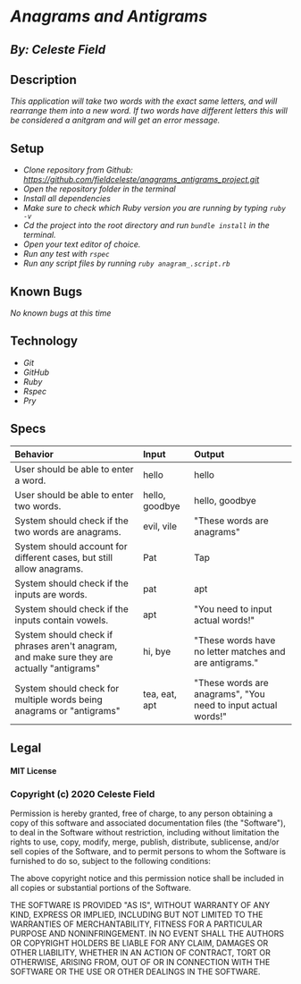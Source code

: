 # _Anagrams and Antigrams_
## _By: Celeste Field_
## Description

_This application will take two words with the exact same letters, and will rearrange them into a new word. If two words have different letters this will be considered a anitgram and will get an error message._

## Setup


* _Clone repository from Github: https://github.com/fieldceleste/anagrams_antigrams_project.git_
* _Open the repository folder in the terminal_
* _Install all dependencies_
* _Make sure to check which Ruby version you are running by typing `ruby -v`_
* _Cd the project into the root directory and run `bundle install` in the terminal._
* _Open your text editor of choice._
* _Run any test with `rspec`_
* _Run any script files by running `ruby anagram_.script.rb`_

## Known Bugs
_No known bugs at this time_

## Technology

* _Git_
* _GitHub_
* _Ruby_
* _Rspec_
* _Pry_

## Specs

|Behavior|Input|Output|
| :-----|:-----|:-----|
| User should be able to enter a word.| hello | hello |
| User should be able to enter two words. | hello, goodbye | hello, goodbye |
| System should check if the two words are anagrams. | evil, vile | "These words are anagrams" | 
| System should account for different cases, but still allow anagrams.| Pat | Tap | 
| System should check if the inputs are words.| pat | apt | 
| System should check if the inputs contain vowels. | apt | "You need to input actual words!" |
| System should check if phrases aren't anagram, and make sure they are actually "antigrams"  | hi, bye  | "These words have no letter matches and are antigrams."|
| System should check for multiple words being anagrams or "antigrams"| tea, eat, apt| "These words are anagrams", "You need to input actual words!" |



## Legal

#### MIT License

### Copyright (c) 2020 Celeste Field

Permission is hereby granted, free of charge, to any person obtaining a copy
of this software and associated documentation files (the "Software"), to deal
in the Software without restriction, including without limitation the rights
to use, copy, modify, merge, publish, distribute, sublicense, and/or sell
copies of the Software, and to permit persons to whom the Software is
furnished to do so, subject to the following conditions:

The above copyright notice and this permission notice shall be included in all
copies or substantial portions of the Software.

THE SOFTWARE IS PROVIDED "AS IS", WITHOUT WARRANTY OF ANY KIND, EXPRESS OR
IMPLIED, INCLUDING BUT NOT LIMITED TO THE WARRANTIES OF MERCHANTABILITY,
FITNESS FOR A PARTICULAR PURPOSE AND NONINFRINGEMENT. IN NO EVENT SHALL THE
AUTHORS OR COPYRIGHT HOLDERS BE LIABLE FOR ANY CLAIM, DAMAGES OR OTHER
LIABILITY, WHETHER IN AN ACTION OF CONTRACT, TORT OR OTHERWISE, ARISING FROM,
OUT OF OR IN CONNECTION WITH THE SOFTWARE OR THE USE OR OTHER DEALINGS IN THE
SOFTWARE.
